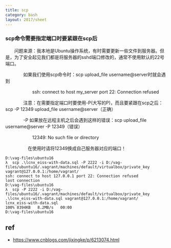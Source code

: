```yaml
---
title: scp
category: bash
layout: 2017/sheet
---
```




### scp命令需要指定端口时要紧跟在scp后

　　问题来源：我本地是Ubuntu操作系统，有时需要更新一些文件到服务器。但是，为了安全起见我们都是将服务器的sshd端口修改的，通常不使用默认的22号端口。

　　　　如果我们使用scp命令时：scp upload_file username@server时就会遇到　　

　　　　　　ssh: connect to host my_server port 22: Connection refused

　　　　注意：在需要指定端口时要使用-P(大写的P)，而且要紧跟在scp之后：scp -P 12349 upload_file username@server（正确）

　　　　-P 如果放在远程主机之后会遇到这样的错误：scp upload_file username@server -P 12349（错误）

　　　　　　12349: No such file or directory

　　　　　在使用时请将12349换成自己服务器对应的端口！

```
D:\vag-files\ubuntu16
λ  scp .\lcnx_eiss-with-data.sql -P 2222 -i D:/vag-files/ubuntu16/.vagrant/machines/default/virtualbox/private_key vagrant@127.0.0.1:/home/vagrant/
ssh: connect to host 127.0.0.1 port 22: Connection refused
lost connection
D:\vag-files\ubuntu16
λ  scp -P 2222 -i D:/vag-files/ubuntu16/.vagrant/machines/default/virtualbox/private_key .\lcnx_eiss-with-data.sql vagrant@127.0.0.1:/home/vagrant/
lcnx_eiss-with-data.sql                                                                                                                                                                                     100% 8394KB   8.2MB/s   00:00
D:\vag-files\ubuntu16
```




## ref
- https://www.cnblogs.com/jixingke/p/6213074.html
 
